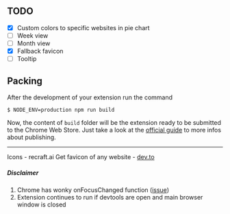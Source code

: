 ## TODO
 - [x] Custom colors to specific websites in pie chart
 - [ ] Week view
 - [ ] Month view
 - [x] Fallback favicon
 - [ ] Tooltip

## Packing

After the development of your extension run the command

```
$ NODE_ENV=production npm run build
```

Now, the content of `build` folder will be the extension ready to be submitted to the Chrome Web Store. Just take a look at the [official guide](https://developer.chrome.com/webstore/publish) to more infos about publishing.

---
Icons - recraft.ai
Get favicon of any website - [dev.to](https://dev.to/derlin/get-favicons-from-any-website-using-a-hidden-google-api-3p1e)
##### Disclaimer
1. Chrome has wonky onFocusChanged function ([issue](https://issues.chromium.org/issues/41116352))
2. Extension continues to run if devtools are open and main browser window is closed 
